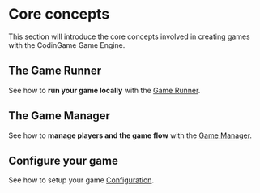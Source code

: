 # Core concepts

This section will introduce the core concepts involved in creating games with the CodinGame Game Engine.

## The Game Runner

See how to **run your game locally** with the [Game Runner](core-2-game-runner.md).

## The Game Manager

See how to **manage players and the game flow** with the [Game Manager](core-3-game-manager.md).

## Configure your game

See how to setup your game [Configuration](core-4-configuration.md).
